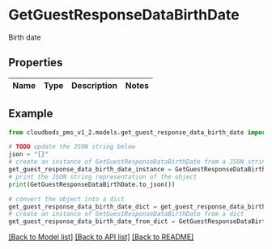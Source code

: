 # GetGuestResponseDataBirthDate

Birth date

## Properties

Name | Type | Description | Notes
------------ | ------------- | ------------- | -------------

## Example

```python
from cloudbeds_pms_v1_2.models.get_guest_response_data_birth_date import GetGuestResponseDataBirthDate

# TODO update the JSON string below
json = "{}"
# create an instance of GetGuestResponseDataBirthDate from a JSON string
get_guest_response_data_birth_date_instance = GetGuestResponseDataBirthDate.from_json(json)
# print the JSON string representation of the object
print(GetGuestResponseDataBirthDate.to_json())

# convert the object into a dict
get_guest_response_data_birth_date_dict = get_guest_response_data_birth_date_instance.to_dict()
# create an instance of GetGuestResponseDataBirthDate from a dict
get_guest_response_data_birth_date_from_dict = GetGuestResponseDataBirthDate.from_dict(get_guest_response_data_birth_date_dict)
```
[[Back to Model list]](../README.md#documentation-for-models) [[Back to API list]](../README.md#documentation-for-api-endpoints) [[Back to README]](../README.md)


